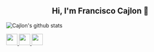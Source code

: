 <h2 align="center">Hi, I'm Francisco Cajlon 👋</h2>
 
![Cajlon's github stats](https://github-readme-stats.vercel.app/api?username=cajlonbatista&show_icons=true&theme=red)

<a href="https://github.com/cajlonbatista" target="_blank">
 <img src="https://image.flaticon.com/icons/svg/2111/2111463.svg" width="30"/>
</a>
<a href="https://www.instagram.com/jhonathan_ly/" target="_blank" >
 <img src="https://image.flaticon.com/icons/svg/2111/2111398.svg" width="30"/>
</a>
<a href="https://www.linkedin.com/in/francisco-cajlon-jhonathan-moura-batista-20b9651aa/" target="_blank">
 <img src="https://image.flaticon.com/icons/svg/174/174857.svg" width="30"/>
</a>
